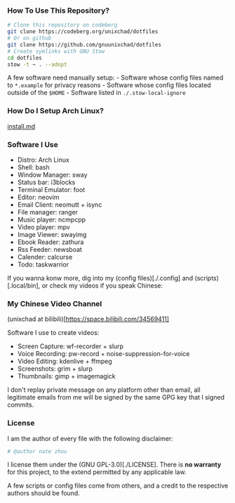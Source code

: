 ### How To Use This Repository?
```sh
# Clone this repository on codeberg
git clone https://codeberg.org/unixchad/dotfiles
# Or on github
git clone https://github.com/gnuunixchad/dotfiles
# Create symlinks with GNU Stow
cd dotfiles
stow -t ~ . --adopt
```
A few software need manually setup:
    - Software whose config files named to `*.example` for privacy reasons
    - Software whose config files located outside of the `$HOME`
    - Software listed in `./.stow-local-ignore`

### How Do I Setup Arch Linux?
[install.md](./install.md)

### Software I Use
- Distro:               Arch Linux
- Shell:                bash
- Window Manager:       sway
- Status bar:           i3blocks
- Terminal Emulator:    foot
- Editor:               neovim
- Email Client:         neomutt + isync
- File manager:         ranger
- Music player:         ncmpcpp
- Video player:         mpv
- Image Viewer:         swayimg
- Ebook Reader:         zathura
- Rss Feeder:           newsboat
- Calender:             calcurse
- Todo:                 taskwarrior

If you wanna konw more, dig into my (config files)[./.config] and
(scripts)[.local/bin], or check my videos if you speak Chinese:

### My Chinese Video Channel
(unixchad at bilibili)[https://space.bilibili.com/34569411]

Software I use to create videos:
- Screen Capture:   wf-recorder + slurp
- Voice Recording:  pw-record + noise-suppression-for-voice
- Video Editing:    kdenlive + ffmpeg
- Screenshots:      grim + slurp
- Thumbnails:       gimp + imagemagick

I don't replay private message on any platform other than email, all legitimate
emails from me will be signed by the same GPG key that I signed commits.

### License
I am the author of every file with the following disclaimer:
```sh
# @author nate zhou
```
I license them under the (GNU GPL-3.0)[./LICENSE]. There is **no
warranty** for this project, to the extend permitted by any applicable law.

A few scripts or config files come from others, and a credit to the respective
authors should be found.
